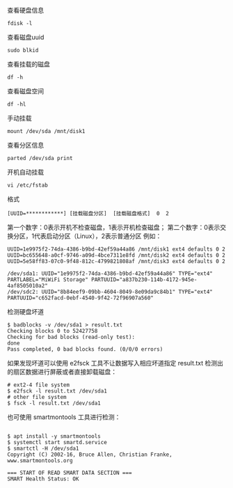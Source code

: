 查看硬盘信息
```
fdisk -l
```

查看磁盘uuid
```
sudo blkid
```

查看挂载的磁盘
```
df -h
```

查看磁盘空间
```
df -hl
```

手动挂载
```
mount /dev/sda /mnt/disk1
```

查看分区信息
```
parted /dev/sda print
```

开机自动挂载
```
vi /etc/fstab
```
格式
```
[UUID=************] [挂载磁盘分区]  [挂载磁盘格式]  0  2
```
第一个数字：0表示开机不检查磁盘，1表示开机检查磁盘； 
第二个数字：0表示交换分区，1代表启动分区（Linux），2表示普通分区 
例如：
```
UUID=1e9975f2-74da-4386-b9bd-42ef59a44a86 /mnt/disk1 ext4 defaults 0 2
UUID=bc655648-a0cf-9746-a09d-4bce7311e8fd /mnt/disk2 ext4 defaults 0 2
UUID=5e58ff83-07c0-9f48-812c-4799821808af /mnt/disk3 ext4 defaults 0 2
```
```
/dev/sda1: UUID="1e9975f2-74da-4386-b9bd-42ef59a44a86" TYPE="ext4" PARTLABEL="MiWiFi Storage" PARTUUID="a837b230-114b-4172-945e-4af8505010a2"
/dev/sdc2: UUID="8b84eef9-09bb-4604-8049-8e09da9c84b1" TYPE="ext4" PARTUUID="c652facd-0ebf-4540-9f42-72f96907a560"
```

检测硬盘坏道
```
$ badblocks -v /dev/sda1 > result.txt
Checking blocks 0 to 52427758
Checking for bad blocks (read-only test):
done
Pass completed, 0 bad blocks found. (0/0/0 errors)
```
如果发现坏道可以使用 e2fsck 工具不让数据写入相应坏道指定 result.txt 检测出的扇区数据进行屏蔽或者直接卸载磁盘：
```
# ext2-4 file system
$ e2fsck -l result.txt /dev/sda1
# other file system
$ fsck -l result.txt /dev/sda1
```
也可使用 smartmontools 工具进行检测：
```

$ apt install -y smartmontools
$ systemctl start smartd.service
$ smartctl -H /dev/sda1
Copyright (C) 2002-16, Bruce Allen, Christian Franke, www.smartmontools.org
 
=== START OF READ SMART DATA SECTION ===
SMART Health Status: OK
```